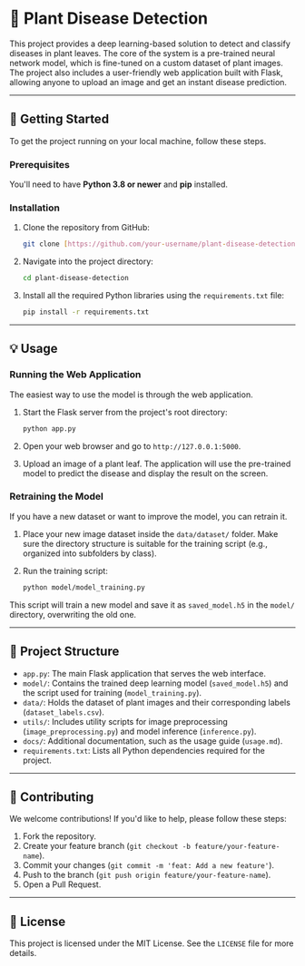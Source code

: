 # 🌿 Plant Disease Detection

This project provides a deep learning-based solution to detect and classify diseases in plant leaves. The core of the system is a pre-trained neural network model, which is fine-tuned on a custom dataset of plant images. The project also includes a user-friendly web application built with Flask, allowing anyone to upload an image and get an instant disease prediction.

---

## 🚀 Getting Started

To get the project running on your local machine, follow these steps.

### Prerequisites

You'll need to have **Python 3.8 or newer** and **pip** installed.

### Installation

1.  Clone the repository from GitHub:

    ```bash
    git clone [https://github.com/your-username/plant-disease-detection.git](https://github.com/your-username/plant-disease-detection.git)
    ```

2.  Navigate into the project directory:

    ```bash
    cd plant-disease-detection
    ```

3.  Install all the required Python libraries using the `requirements.txt` file:

    ```bash
    pip install -r requirements.txt
    ```

---

## 💡 Usage

### Running the Web Application

The easiest way to use the model is through the web application.

1.  Start the Flask server from the project's root directory:

    ```bash
    python app.py
    ```

2.  Open your web browser and go to `http://127.0.0.1:5000`.

3.  Upload an image of a plant leaf. The application will use the pre-trained model to predict the disease and display the result on the screen.

### Retraining the Model

If you have a new dataset or want to improve the model, you can retrain it.

1.  Place your new image dataset inside the `data/dataset/` folder. Make sure the directory structure is suitable for the training script (e.g., organized into subfolders by class).

2.  Run the training script:

    ```bash
    python model/model_training.py
    ```

This script will train a new model and save it as `saved_model.h5` in the `model/` directory, overwriting the old one.

---

## 📁 Project Structure

* `app.py`: The main Flask application that serves the web interface.
* `model/`: Contains the trained deep learning model (`saved_model.h5`) and the script used for training (`model_training.py`).
* `data/`: Holds the dataset of plant images and their corresponding labels (`dataset_labels.csv`).
* `utils/`: Includes utility scripts for image preprocessing (`image_preprocessing.py`) and model inference (`inference.py`).
* `docs/`: Additional documentation, such as the usage guide (`usage.md`).
* `requirements.txt`: Lists all Python dependencies required for the project.

---

## 🤝 Contributing

We welcome contributions! If you'd like to help, please follow these steps:

1.  Fork the repository.
2.  Create your feature branch (`git checkout -b feature/your-feature-name`).
3.  Commit your changes (`git commit -m 'feat: Add a new feature'`).
4.  Push to the branch (`git push origin feature/your-feature-name`).
5.  Open a Pull Request.

---

## 📄 License

This project is licensed under the MIT License. See the `LICENSE` file for more details.

